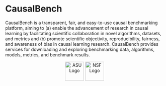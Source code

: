 # CausalBench
CausalBench is a transparent, fair, and easy-to-use causal benchmarking platform, aiming to (a) enable the advancement of research in causal learning by facilitating scientific collaboration in novel algorithms, datasets, and metrics and (b) promote scientific objectivity, reproducibility, fairness, and awareness of bias in causal learning research. CausalBench provides services for downloading and exploring benchmarking data, algorithms, models, metrics, and benchmark results.

<p align="center">
    <img src="https://causalbench.org/assets/images/asu_logo.png" alt="ASU Logo" height="60"/>
    <img src="https://causalbench.org/assets/images/nsf_logo.png" alt="NSF Logo" height="60"/>
</p>